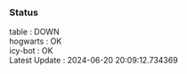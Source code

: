 ### Status


table : DOWN  
hogwarts : OK  
icy-bot : OK  
Latest Update : 2024-06-20 20:09:12.734369
